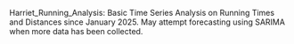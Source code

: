 Harriet_Running_Analysis: Basic Time Series Analysis on Running Times and Distances since January 2025. May attempt forecasting using SARIMA when more data has been collected.
